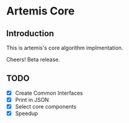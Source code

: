 # Artemis Core

## Introduction

This is artemis's core algorithm implmentation.

Cheers! Beta release. 
## TODO

- [X] Create Common Interfaces
- [X] Print in JSON
- [X] Select core components
- [X] Speedup
